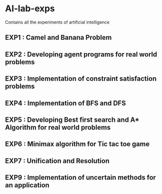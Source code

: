 # AI-lab-exps
Contains all the experiments of artificial intelligence

## EXP1 : Camel and Banana Problem 
## EXP2 : Developing agent programs for real world problems
## EXP3 : Implementation of constraint satisfaction problems
## EXP4 : Implementation of BFS and DFS
## EXP5 : Developing Best first search and A* Algorithm for real world problems
## EXP6 : Minimax algorithm for Tic tac toe game
## EXP7 : Unification and Resolution


## EXP9 : Implementation of uncertain methods for an application
